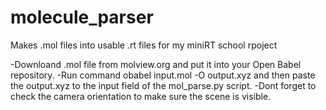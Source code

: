 # molecule_parser
Makes .mol files into usable .rt files for my miniRT school rpoject

-Downloand .mol file from molview.org and put it into your Open Babel repository.
-Run command obabel input.mol -O output.xyz and then paste the output.xyz to the input field of the mol_parse.py script.
-Dont forget to check the camera orientation to make sure the scene is visible.
